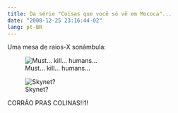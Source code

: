 ```yaml
---
title: Da série "Coisas que você só vê em Mococa"...
date: "2008-12-25 23:16:44-02"
lang: pt-BR
---
```


Uma mesa de raios-X sonâmbula:

<figure>
  <img src="/img/mesaraiox1.jpg" alt="Must... kill... humans..." />
  <figcaption>Must... kill... humans...</figcaption>
</figure>

<figure>
  <img src="/img/mesaraiox2.jpg" alt="Skynet?" />
  <figcaption>Skynet?</figcaption>
</figure>

CORRÃO PRAS COLINAS!!1!
